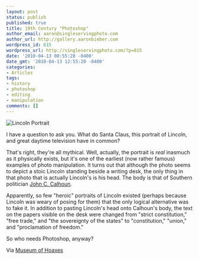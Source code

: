 ```yaml
---
layout: post
status: publish
published: true
title: 19th Century "Photoshop"
author_email: aaron@singleservingphoto.com
author_url: http://gallery.aaronbieber.com
wordpress_id: 615
wordpress_url: http://singleservingphoto.com/?p=615
date: '2010-04-13 08:55:20 -0400'
date_gmt: '2010-04-13 12:55:20 -0400'
categories:
- Articles
tags:
- history
- photoshop
- editing
- manipulation
comments: []
---
```

![](/wp-content/uploads/2010/04/1860lincoln1.jpg "Lincoln Portrait")

I have a question to ask you. What do Santa Claus, this portrait of
Lincoln, and great daytime television have in common?

That's right, they're all mythical. Well, actually, the portrait is
_real_ inasmuch as it physically exists, but it's one of the earliest
(now rather famous) examples of photo manipulation. It turns out that
although the photo seems to depict a stoic Lincoln standing beside a
writing desk, the only thing in that photo that is actually Lincoln's is
his head. The body is that of Southern politician [John C.
Calhoun](http://en.wikipedia.org/wiki/John_C._Calhoun).

Apparently, so few "heroic" portraits of Lincoln existed (perhaps
because Lincoln was weary of posing for them) that the only logical
alternative was to fake it. In addition to pasting Lincoln's head onto
Calhoun's body, the text on the papers visible on the desk were changed
from "strict constitution," "free trade," and "the sovereignty of the
states" to "constitution," "union," and "proclamation of freedom."

So who needs Photoshop, anyway?

Via [Museum of
Hoaxes](http://www.museumofhoaxes.com/hoax/photo_database/image/lincolns_portrait/)
